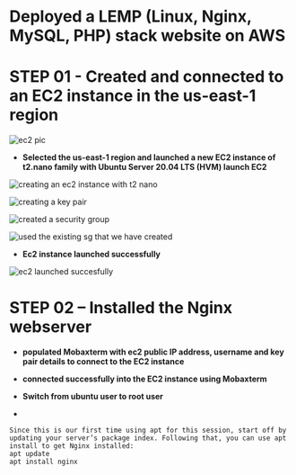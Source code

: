 
# Deployed a LEMP (Linux, Nginx, MySQL, PHP) stack website on AWS

# STEP 01 - Created and connected to an EC2 instance in the us-east-1 region

![ec2 pic](https://github.com/titusnangitech/LEMP-web-stack-implementation-project/assets/128609800/f43b1685-2d20-4b4d-b811-598b7960532c)

- **Selected the us-east-1 region and launched a new EC2 instance of t2.nano family with Ubuntu Server 20.04 LTS (HVM) launch EC2**

![creating an ec2 instance with t2 nano](https://github.com/titusnangitech/LEMP-web-stack-implementation-project/assets/128609800/67ef9089-e6f1-47c8-aa34-a8b757c75876)


![creating a key pair](https://github.com/titusnangitech/LEMP-web-stack-implementation-project/assets/128609800/2a786407-a7dc-4453-9aad-1b71c6e82796)

![created a security group](https://github.com/titusnangitech/LEMP-web-stack-implementation-project/assets/128609800/f75c3051-822c-45b6-9c1e-c27bc34dcddc)

![used the existing sg that we have created](https://github.com/titusnangitech/LEMP-web-stack-implementation-project/assets/128609800/09b6ee80-17ce-4606-8996-ff6b6a5efbfd)

- **Ec2 instance launched successfully**

![ec2 launched succesfully](https://github.com/titusnangitech/LEMP-web-stack-implementation-project/assets/128609800/50e3eced-4a1e-4de3-aa48-5b3b091e3be2)

# STEP 02 – Installed the Nginx webserver

- **populated Mobaxterm with ec2 public IP address, username and key pair details to connect to the EC2 instance**




- **connected successfully into the EC2 instance using Mobaxterm**


- **Switch from ubuntu user to root user**


- 

```
Since this is our first time using apt for this session, start off by updating your server’s package index. Following that, you can use apt install to get Nginx installed:
apt update
apt install nginx
```
